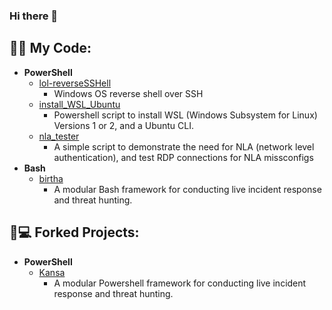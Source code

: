 ### Hi there 👋

<h2>👨‍💻 My Code:</h2>

- <b>PowerShell</b> 
  - [lol-reverseSSHell](https://github.com/ArronJablonowski/lol-reverseSSHell)
    - Windows OS reverse shell over SSH
  - [install_WSL_Ubuntu](https://github.com/ArronJablonowski/install_WSL_Ubuntu)
    - Powershell script to install WSL (Windows Subsystem for Linux) Versions 1 or 2, and a Ubuntu CLI.  
  - [nla_tester](https://github.com/ArronJablonowski/nla_tester)
    - A simple script to demonstrate the need for NLA (network level authentication), and test RDP connections for NLA missconfigs  
- <b>Bash</b>
  - [birtha](https://github.com/ArronJablonowski/birtha)
    - A modular Bash framework for conducting live incident response and threat hunting.  

<h2>🍴💻 Forked Projects:</h2>

- <b>PowerShell</b>
  - [Kansa](https://github.com/ArronJablonowski/Kansa)
    - A modular Powershell framework for conducting live incident response and threat hunting.
  
<!--
**ArronJablonowski/ArronJablonowski** is a ✨ _special_ ✨ repository because its `README.md` (this file) appears on your GitHub profile.

Here are some ideas to get you started:

- 🔭 I’m currently working on ...
- 🌱 I’m currently learning ...
- 👯 I’m looking to collaborate on ...
- 🤔 I’m looking for help with ...
- 💬 Ask me about ...
- 📫 How to reach me: ...
- 😄 Pronouns: ...
- ⚡ Fun fact: ...
-->
